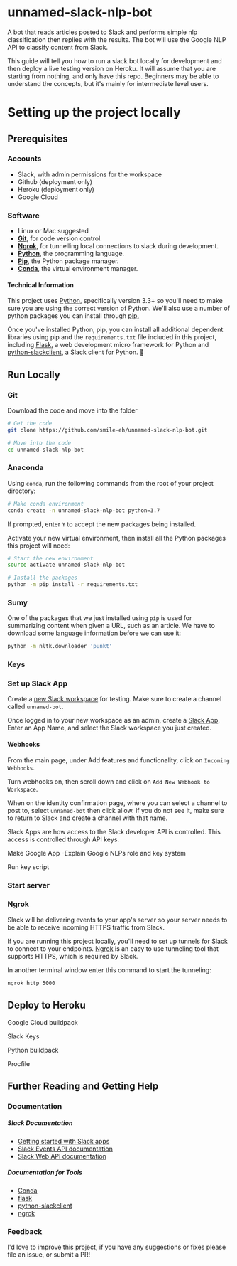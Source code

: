 # unnamed-slack-nlp-bot
A bot that reads articles posted to Slack and performs simple nlp classification then replies with the results. The bot will use the Google NLP API to classify content from Slack.

This guide will tell you how to run a slack bot locally for development and then deploy a live testing version on Heroku. It will assume that you are starting from nothing, and only have this repo. Beginners may be able to understand the concepts, but it's mainly for intermediate level users.

# Setting up the project locally

## Prerequisites

### Accounts

 - Slack, with admin permissions for the workspace
 - Github (deployment only)
 - Heroku (deployment only)
 - Google Cloud

### Software

 - Linux or Mac suggested
 - **[Git](https://git-scm.com/)**, for code version control.
 - **[Ngrok](https://ngrok.com/)**, for tunnelling local connections to slack during development.
 - **[Python](https://www.python.org/downloads/)**, the programming language.
 - **[Pip](https://pip.pypa.io/en/stable/installing/)**, the Python package manager.
 - **[Conda](https://anaconda.org/anaconda/conda)**, the virtual environment manager.

#### Technical Information

This project uses [Python](https://www.python.org/downloads/), specifically version 3.3+ so you'll need to make sure you are using the correct version of Python. We'll also use a number of python packages you can install through [pip.](https://pip.pypa.io/en/stable/installing/)

Once you've installed Python, pip, you can install all additional dependent libraries using pip and the `requirements.txt` file included in this project, including [Flask](http://flask.pocoo.org/), a web development micro framework for Python and [python-slackclient](http://python-slackclient.readthedocs.io/en/latest/), a Slack client for Python. :snake:

## Run Locally

### Git

Download the code and move into the folder

```sh
# Get the code
git clone https://github.com/smile-eh/unnamed-slack-nlp-bot.git

# Move into the code
cd unnamed-slack-nlp-bot
```

### Anaconda

Using `conda`, run the following commands from the root of your project directory:

```sh
# Make conda environment
conda create -n unnamed-slack-nlp-bot python=3.7
```

If prompted, enter `Y` to accept the new packages being installed.

Activate your new virtual environment, then install all the Python packages this project will need:

```sh
# Start the new environment
source activate unnamed-slack-nlp-bot

# Install the packages
python -m pip install -r requirements.txt
```

### Sumy

One of the packages that we just installed using `pip` is used for summarizing content when given a URL, such as an article. We have to download some language information before we can use it:

```sh
python -m nltk.downloader 'punkt'
```

### Keys

### Set up Slack App

Create a [new Slack workspace](https://slack.com/create) for testing. Make sure to create a channel called `unnamed-bot`.

Once logged in to your new workspace as an admin, create a [Slack App](https://api.slack.com/apps?new_app=1). Enter an App Name, and select the Slack workspace you just created.

#### Webhooks

From the main page, under Add features and functionality, click on `Incoming Webhooks`.

Turn webhooks on, then scroll down and click on `Add New Webhook to Workspace`.

When on the identity confirmation page, where you can select a channel to post to, select `unnamed-bot` then click allow. If you do not see it, make sure to return to Slack and create a channel with that name.



Slack Apps are how access to the Slack developer API is controlled. This access is controlled through API keys.



Make Google App
-Explain Google NLPs role and key system

Run key script

### Start server

### Ngrok

Slack will be delivering events to your app's server so your server needs to be able to receive incoming HTTPS traffic from Slack.

If you are running this project locally, you'll need to set up tunnels for Slack to connect to your endpoints. [Ngrok](https://ngrok.com/) is an easy to use tunneling tool that supports HTTPS, which is required by Slack.

In another terminal window enter this command to start the tunneling:

```sh
ngrok http 5000
```

## Deploy to Heroku

Google Cloud buildpack

Slack Keys

Python buildpack

Procfile

## Further Reading and Getting Help

### Documentation

##### Slack Documentation
* [Getting started with Slack apps](https://api.slack.com/slack-apps)
* [Slack Events API documentation](https://api.slack.com/events)
* [Slack Web API documentation](https://api.slack.com/web)

##### Documentation for Tools
* [Conda](https://conda.io/projects/conda/en/latest/)
* [flask](http://flask.pocoo.org/)
* [python-slackclient](http://python-slackclient.readthedocs.io/en/latest/)
* [ngrok](https://ngrok.com/docs)

### Feedback
I'd love to improve this project, if you have any suggestions or fixes please file an issue, or submit a PR!
